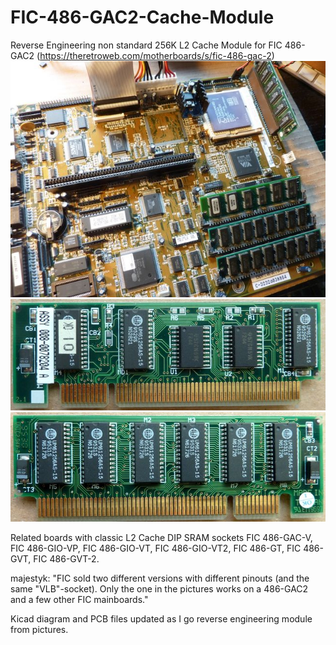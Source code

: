 # FIC-486-GAC2-Cache-Module
Reverse Engineering non standard 256K L2 Cache Module for FIC 486-GAC2 (https://theretroweb.com/motherboards/s/fic-486-gac-2)
[<img src="P1220281c.jpg">](https://github.com/raszpl/FIC-486-GAC2-Cache-Module/blob/main/P1220281.JPG?raw=true)
[<img src="P1220276c.jpg">](https://github.com/raszpl/FIC-486-GAC2-Cache-Module/blob/main/P1220276.JPG?raw=true)
[<img src="P1220275c.jpg">](https://github.com/raszpl/FIC-486-GAC2-Cache-Module/blob/main/P1220275.JPG?raw=true)

Related boards with classic L2 Cache DIP SRAM sockets FIC 486-GAC-V, FIC 486-GIO-VP, FIC 486-GIO-VT, FIC 486-GIO-VT2, FIC 486-GT, FIC 486-GVT, FIC 486-GVT-2.

majestyk: "FIC sold two different versions with different pinouts (and the same "VLB"-socket). Only the one in the pictures works on a 486-GAC2 and a few other FIC mainboards."

Kicad diagram and PCB files updated as I go reverse engineering module from pictures.
